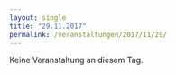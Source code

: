 ```yaml
---
layout: single
title: "29.11.2017"
permalink: /veranstaltungen/2017/11/29/
---
```


Keine Veranstaltung an diesem Tag.
